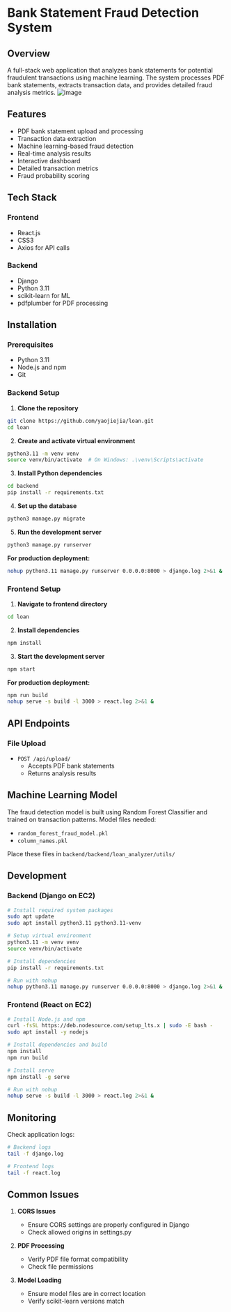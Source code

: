 
# **Bank Statement Fraud Detection System**

## **Overview**
A full-stack web application that analyzes bank statements for potential fraudulent transactions using machine learning. The system processes PDF bank statements, extracts transaction data, and provides detailed fraud analysis metrics.
![image](https://github.com/user-attachments/assets/a02633a3-09cf-4346-abca-8bc3bcf09fdd)

## **Features**
* PDF bank statement upload and processing
* Transaction data extraction
* Machine learning-based fraud detection
* Real-time analysis results
* Interactive dashboard
* Detailed transaction metrics
* Fraud probability scoring

## **Tech Stack**

### **Frontend**
* React.js
* CSS3
* Axios for API calls

### **Backend**
* Django
* Python 3.11
* scikit-learn for ML
* pdfplumber for PDF processing

## **Installation**

### **Prerequisites**
* Python 3.11
* Node.js and npm
* Git

### **Backend Setup**

1. **Clone the repository**
```bash
git clone https://github.com/yaojiejia/loan.git
cd loan
```

2. **Create and activate virtual environment**
```bash
python3.11 -m venv venv
source venv/bin/activate  # On Windows: .\venv\Scripts\activate
```

3. **Install Python dependencies**
```bash
cd backend
pip install -r requirements.txt
```

4. **Set up the database**
```bash
python3 manage.py migrate
```

5. **Run the development server**
```bash
python3 manage.py runserver
```

**For production deployment:**
```bash
nohup python3.11 manage.py runserver 0.0.0.0:8000 > django.log 2>&1 &
```

### **Frontend Setup**

1. **Navigate to frontend directory**
```bash
cd loan
```

2. **Install dependencies**
```bash
npm install
```

3. **Start the development server**
```bash
npm start
```

**For production deployment:**
```bash
npm run build
nohup serve -s build -l 3000 > react.log 2>&1 &
```

## **API Endpoints**

### **File Upload**
* `POST /api/upload/`
  * Accepts PDF bank statements
  * Returns analysis results

## **Machine Learning Model**
The fraud detection model is built using Random Forest Classifier and trained on transaction patterns. Model files needed:
* `random_forest_fraud_model.pkl`
* `column_names.pkl`

Place these files in `backend/backend/loan_analyzer/utils/`

## **Development**

### **Backend (Django on EC2)**
```bash
# Install required system packages
sudo apt update
sudo apt install python3.11 python3.11-venv

# Setup virtual environment
python3.11 -m venv venv
source venv/bin/activate

# Install dependencies
pip install -r requirements.txt

# Run with nohup
nohup python3.11 manage.py runserver 0.0.0.0:8000 > django.log 2>&1 &
```

### **Frontend (React on EC2)**
```bash
# Install Node.js and npm
curl -fsSL https://deb.nodesource.com/setup_lts.x | sudo -E bash -
sudo apt install -y nodejs

# Install dependencies and build
npm install
npm run build

# Install serve
npm install -g serve

# Run with nohup
nohup serve -s build -l 3000 > react.log 2>&1 &
```

## **Monitoring**

Check application logs:
```bash
# Backend logs
tail -f django.log

# Frontend logs
tail -f react.log
```

## **Common Issues**

1. **CORS Issues**
   * Ensure CORS settings are properly configured in Django
   * Check allowed origins in settings.py

2. **PDF Processing**
   * Verify PDF file format compatibility
   * Check file permissions

3. **Model Loading**
   * Ensure model files are in correct location
   * Verify scikit-learn versions match


